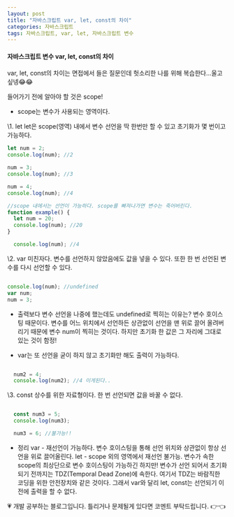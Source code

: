 ```yaml
---
layout: post
title: "자바스크립트 var, let, const의 차이"
categories: 자바스크립트
tags: 자바스크립트, var, let, 자바스크립트 변수
---
```


#### 자바스크립트 변수 var, let, const의 차이

var, let, const의 차이는 면접에서 들은 질문인데 헛소리한 나를 위해 복습한다...울고싶넹😂😂

들어가기 전에 알아야 할 것은 scope!
- scope는 변수가 사용되는 영역이다.

\1. let
let은 scope(영역) 내에서 변수 선언을 딱 한번만 할 수 있고 초기화가 몇 번이고 가능하다.

```javascript
let num = 2;
console.log(num); //2

num = 3;
console.log(num); //3

num = 4;
console.log(num); //4

//scope 내에서는 선언이 가능하다. scope를 빠져나가면 변수는 죽어버린다.
function example() {
  let num = 20;
  console.log(num); //20
}

  console.log(num); //4
```

\2. var
미친자다. 변수를 선언하지 않았음에도 값을 넣을 수 있다. 또한 한 번 선언된 변수를 다시 선언할 수 있다.

```javascript

console.log(num); //undefined
var num;
num = 3;

```

- 출력보다 변수 선언을 나중에 했는데도 undefined로 찍히는 이유는?
변수 호이스팅 때문이다. 변수를 어느 위치에서 선언하든 상관없이 선언을 맨 위로 끌어 올려버리기 때문에 변수 num이 찍히는 것이다. 하지만 초기화 한 값은 그 자리에 그대로 있는 것이 함정!

- var는 또 선언을 굳이 하지 않고 초기화만 해도 출력이 가능하다.

```javascript

  num2 = 4;
  console.log(num2); //4 이게된다..

```

\3. const
상수를 위한 자료형이다. 한 번 선언되면 값을 바꿀 수 없다.

```javascript

  const num3 = 5;
  console.log(num3);

  num3 = 6; //불가능!!

```

- 정리
var - 재선언이 가능하다. 변수 호이스팅을 통해 선언 위치와 상관없이 항상 선언을 위로 끌어올린다.
let - scope 외의 영역에서 재선언 불가능. 변수가 속한 scope의 최상단으로 변수 호이스팅이 가능하긴 하지만! 변수가 선언 되어서 초기화 되기 전까지는 TDZ(Temporal Dead Zone)에 속한다. 여기서 TDZ는 바람직한 코딩을 위한 안전장치와 같은 것이다. 그래서 var와 달리 let, const는 선언되기 이전에 출력을 할 수 없다.


<div class="myc1" id="c1"><span>💗 개발 공부하는 블로그입니다. 틀리거나 문제될게 있다면 코멘트 부탁드립니다. 👉👈</span></div>
